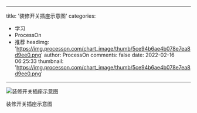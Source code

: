 
---
title: '装修开关插座示意图'
categories: 
 - 学习
 - ProcessOn
 - 推荐
headimg: 'https://img.processon.com/chart_image/thumb/5ce94b6ae4b078e7ea8d9ee0.png'
author: ProcessOn
comments: false
date: 2022-02-16 06:25:33
thumbnail: 'https://img.processon.com/chart_image/thumb/5ce94b6ae4b078e7ea8d9ee0.png'
---

<div>   
<img class="thumb" alt="装修开关插座示意图" src="https://img.processon.com/chart_image/thumb/5ce94b6ae4b078e7ea8d9ee0.png" referrerpolicy="no-referrer">
<p>装修开关插座示意图</p>  
</div>
            